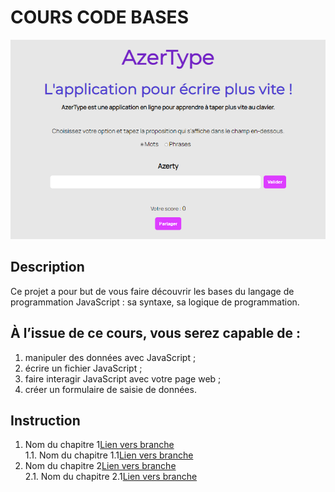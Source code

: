 # COURS CODE BASES
![image du cours](assets/images/azertype.png)

## Description

Ce projet a pour but de vous faire découvrir les bases du langage de programmation JavaScript : sa syntaxe, sa logique de programmation.

## À l’issue de ce cours, vous serez capable de :

1. manipuler des données avec JavaScript ;
2. écrire un fichier JavaScript ;
3. faire interagir JavaScript avec votre page web ;
4. créer un formulaire de saisie de données.

## Instruction

1. Nom du chapitre 1[Lien vers branche](https://github.com/RodrigueCalimia/cours-code-base)<br>
1.1. Nom du chapitre 1.1[Lien vers branche](https://github.com/RodrigueCalimia/cours-code-base)<br>
2. Nom du chapitre 2[Lien vers branche](https://github.com/RodrigueCalimia/cours-code-base)<br>
2.1. Nom du chapitre 2.1[Lien vers branche](https://github.com/RodrigueCalimia/cours-code-base)<br>